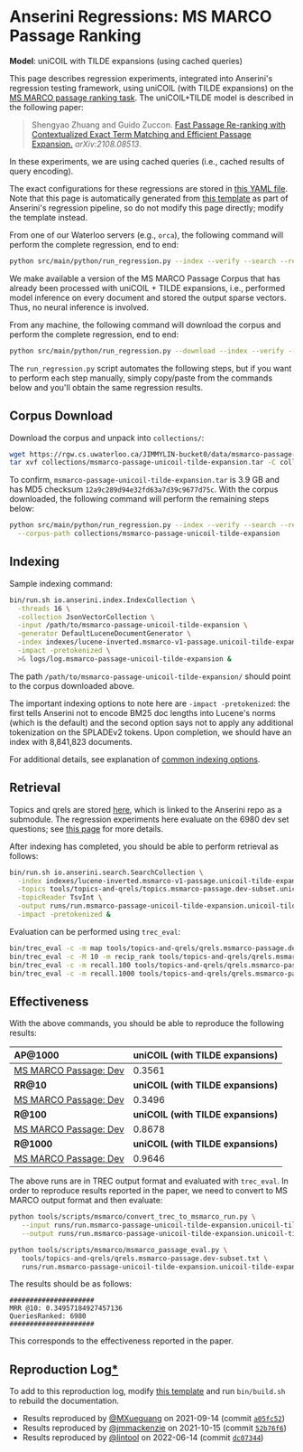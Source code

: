 # Anserini Regressions: MS MARCO Passage Ranking

**Model**: uniCOIL with TILDE expansions (using cached queries)

This page describes regression experiments, integrated into Anserini's regression testing framework, using uniCOIL (with TILDE expansions) on the [MS MARCO passage ranking task](https://github.com/microsoft/MSMARCO-Passage-Ranking).
The uniCOIL+TILDE model is described in the following paper:

> Shengyao Zhuang and Guido Zuccon. [Fast Passage Re-ranking with Contextualized Exact Term Matching and Efficient Passage Expansion.](https://arxiv.org/pdf/2108.08513) _arXiv:2108.08513_.

In these experiments, we are using cached queries (i.e., cached results of query encoding).

The exact configurations for these regressions are stored in [this YAML file](../../src/main/resources/regression/msmarco-v1-passage.unicoil-tilde-expansion.cached.yaml).
Note that this page is automatically generated from [this template](../../src/main/resources/docgen/templates/msmarco-v1-passage.unicoil-tilde-expansion.cached.template) as part of Anserini's regression pipeline, so do not modify this page directly; modify the template instead.

From one of our Waterloo servers (e.g., `orca`), the following command will perform the complete regression, end to end:

```bash
python src/main/python/run_regression.py --index --verify --search --regression msmarco-v1-passage.unicoil-tilde-expansion.cached
```

We make available a version of the MS MARCO Passage Corpus that has already been processed with uniCOIL + TILDE expansions, i.e., performed model inference on every document and stored the output sparse vectors.
Thus, no neural inference is involved.

From any machine, the following command will download the corpus and perform the complete regression, end to end:

```bash
python src/main/python/run_regression.py --download --index --verify --search --regression msmarco-v1-passage.unicoil-tilde-expansion.cached
```

The `run_regression.py` script automates the following steps, but if you want to perform each step manually, simply copy/paste from the commands below and you'll obtain the same regression results.

## Corpus Download

Download the corpus and unpack into `collections/`:

```bash
wget https://rgw.cs.uwaterloo.ca/JIMMYLIN-bucket0/data/msmarco-passage-unicoil-tilde-expansion.tar -P collections/
tar xvf collections/msmarco-passage-unicoil-tilde-expansion.tar -C collections/
```

To confirm, `msmarco-passage-unicoil-tilde-expansion.tar` is 3.9 GB and has MD5 checksum `12a9c289d94e32fd63a7d39c9677d75c`.
With the corpus downloaded, the following command will perform the remaining steps below:

```bash
python src/main/python/run_regression.py --index --verify --search --regression msmarco-v1-passage.unicoil-tilde-expansion.cached \
  --corpus-path collections/msmarco-passage-unicoil-tilde-expansion
```

## Indexing

Sample indexing command:

```bash
bin/run.sh io.anserini.index.IndexCollection \
  -threads 16 \
  -collection JsonVectorCollection \
  -input /path/to/msmarco-passage-unicoil-tilde-expansion \
  -generator DefaultLuceneDocumentGenerator \
  -index indexes/lucene-inverted.msmarco-v1-passage.unicoil-tilde-expansion/ \
  -impact -pretokenized \
  >& logs/log.msmarco-passage-unicoil-tilde-expansion &
```

The path `/path/to/msmarco-passage-unicoil-tilde-expansion/` should point to the corpus downloaded above.

The important indexing options to note here are `-impact -pretokenized`: the first tells Anserini not to encode BM25 doc lengths into Lucene's norms (which is the default) and the second option says not to apply any additional tokenization on the SPLADEv2 tokens.
Upon completion, we should have an index with 8,841,823 documents.

For additional details, see explanation of [common indexing options](../../docs/common-indexing-options.md).

## Retrieval

Topics and qrels are stored [here](https://github.com/castorini/anserini-tools/tree/master/topics-and-qrels), which is linked to the Anserini repo as a submodule.
The regression experiments here evaluate on the 6980 dev set questions; see [this page](../../docs/experiments-msmarco-passage.md) for more details.

After indexing has completed, you should be able to perform retrieval as follows:

```bash
bin/run.sh io.anserini.search.SearchCollection \
  -index indexes/lucene-inverted.msmarco-v1-passage.unicoil-tilde-expansion/ \
  -topics tools/topics-and-qrels/topics.msmarco-passage.dev-subset.unicoil-tilde-expansion.tsv.gz \
  -topicReader TsvInt \
  -output runs/run.msmarco-passage-unicoil-tilde-expansion.unicoil-tilde-expansion-cached_q.topics.msmarco-passage.dev-subset.unicoil-tilde-expansion.txt \
  -impact -pretokenized &
```

Evaluation can be performed using `trec_eval`:

```bash
bin/trec_eval -c -m map tools/topics-and-qrels/qrels.msmarco-passage.dev-subset.txt runs/run.msmarco-passage-unicoil-tilde-expansion.unicoil-tilde-expansion-cached_q.topics.msmarco-passage.dev-subset.unicoil-tilde-expansion.txt
bin/trec_eval -c -M 10 -m recip_rank tools/topics-and-qrels/qrels.msmarco-passage.dev-subset.txt runs/run.msmarco-passage-unicoil-tilde-expansion.unicoil-tilde-expansion-cached_q.topics.msmarco-passage.dev-subset.unicoil-tilde-expansion.txt
bin/trec_eval -c -m recall.100 tools/topics-and-qrels/qrels.msmarco-passage.dev-subset.txt runs/run.msmarco-passage-unicoil-tilde-expansion.unicoil-tilde-expansion-cached_q.topics.msmarco-passage.dev-subset.unicoil-tilde-expansion.txt
bin/trec_eval -c -m recall.1000 tools/topics-and-qrels/qrels.msmarco-passage.dev-subset.txt runs/run.msmarco-passage-unicoil-tilde-expansion.unicoil-tilde-expansion-cached_q.topics.msmarco-passage.dev-subset.unicoil-tilde-expansion.txt
```

## Effectiveness

With the above commands, you should be able to reproduce the following results:

| **AP@1000**                                                                                                  | **uniCOIL (with TILDE expansions)**|
|:-------------------------------------------------------------------------------------------------------------|------------------------------------|
| [MS MARCO Passage: Dev](https://github.com/microsoft/MSMARCO-Passage-Ranking)                                | 0.3561                             |
| **RR@10**                                                                                                    | **uniCOIL (with TILDE expansions)**|
| [MS MARCO Passage: Dev](https://github.com/microsoft/MSMARCO-Passage-Ranking)                                | 0.3496                             |
| **R@100**                                                                                                    | **uniCOIL (with TILDE expansions)**|
| [MS MARCO Passage: Dev](https://github.com/microsoft/MSMARCO-Passage-Ranking)                                | 0.8678                             |
| **R@1000**                                                                                                   | **uniCOIL (with TILDE expansions)**|
| [MS MARCO Passage: Dev](https://github.com/microsoft/MSMARCO-Passage-Ranking)                                | 0.9646                             |

The above runs are in TREC output format and evaluated with `trec_eval`.
In order to reproduce results reported in the paper, we need to convert to MS MARCO output format and then evaluate:

```bash
python tools/scripts/msmarco/convert_trec_to_msmarco_run.py \
   --input runs/run.msmarco-passage-unicoil-tilde-expansion.unicoil-tilde-expansion.topics.msmarco-passage.dev-subset.unicoil-tilde-expansion.txt \
   --output runs/run.msmarco-passage-unicoil-tilde-expansion.unicoil-tilde-expansion.topics.msmarco-passage.dev-subset.unicoil-tilde-expansion.tsv --quiet

python tools/scripts/msmarco/msmarco_passage_eval.py \
   tools/topics-and-qrels/qrels.msmarco-passage.dev-subset.txt \
   runs/run.msmarco-passage-unicoil-tilde-expansion.unicoil-tilde-expansion.topics.msmarco-passage.dev-subset.unicoil-tilde-expansion.tsv
```

The results should be as follows:

```
#####################
MRR @10: 0.34957184927457136
QueriesRanked: 6980
#####################
```

This corresponds to the effectiveness reported in the paper.

## Reproduction Log[*](../../docs/reproducibility.md)

To add to this reproduction log, modify [this template](../../src/main/resources/docgen/templates/msmarco-v1-passage.unicoil-tilde-expansion.cached.template) and run `bin/build.sh` to rebuild the documentation.

+ Results reproduced by [@MXueguang](https://github.com/MXueguang) on 2021-09-14 (commit [`a05fc52`](https://github.com/castorini/anserini/commit/a05fc5215a6d9de77bd5f4b8f874f608442024a3))
+ Results reproduced by [@jmmackenzie](https://github.com/jmmackenzie) on 2021-10-15 (commit [`52b76f6`](https://github.com/castorini/anserini/commit/52b76f63b163036e8fad1a6e1b10b431b4ddd06c))
+ Results reproduced by [@lintool](https://github.com/lintool) on 2022-06-14 (commit [`dc07344`](https://github.com/castorini/anserini/commit/dc073447c8a0c07b53d979c49bf1e2e018200508))

